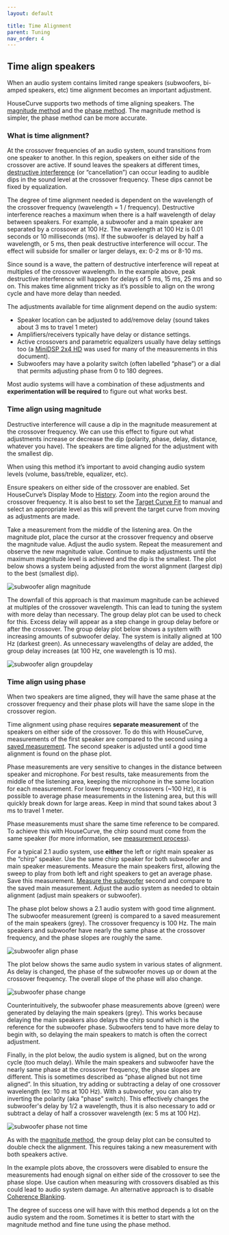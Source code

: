 ```yaml
---
layout: default

title: Time Alignment
parent: Tuning
nav_order: 4
---
```



## Time align speakers

When an audio system contains limited range speakers (subwoofers, bi-amped speakers, etc) time alignment becomes an important adjustment.

HouseCurve supports two methods of time aligning speakers.  The [magnitude method](#time-align-using-magnitude) and the [phase method](#time-align-using-phase).  The magnitude method is simpler, the phase method can be more accurate.

### What is time alignment?

At the crossover frequencies of an audio system, sound transitions from one speaker to another.  In this region, speakers on either side of the crossover are active.  If sound leaves the speakers at different times, [destructive interference](https://www.phys.uconn.edu/~gibson/Notes/Section5_2/Sec5_2.htm) (or “cancellation”) can occur leading to audible dips in the sound level at the crossover frequency.  These dips cannot be fixed by equalization.

The degree of time alignment needed is dependent on the wavelength of the crossover frequency (wavelength = 1 / frequency).  Destructive interference reaches a maximum when there is a half wavelength of delay between speakers.  For example, a subwoofer and a main speaker are separated by a crossover at 100 Hz.  The wavelength at 100 Hz is 0.01 seconds or 10 milliseconds (ms).  If the subwoofer is delayed by half a wavelength, or 5 ms, then peak destructive interference will occur.  The effect will subside for smaller or larger delays, ex: 0-2 ms or 8-10 ms.  

Since sound is a wave, the pattern of destructive interference will repeat at multiples of the crossover wavelength.  In the example above, peak destructive interference will happen for delays of 5 ms, 15 ms, 25 ms and so on.  This makes time alignment tricky as it’s possible to align on the wrong cycle and have more delay than needed.

The adjustments available for time alignment depend on the audio system:  

* Speaker location can be adjusted to add/remove delay (sound takes about 3 ms to travel 1 meter)
* Amplifiers/receivers typically have delay or distance settings.
* Active crossovers and parametric equalizers usually have delay settings too (a [MiniDSP 2x4 HD](https://www.minidsp.com/products/minidsp-in-a-box/minidsp-2x4-hd) was used for many of the measurements in this document).
* Subwoofers may have a polarity switch (often labelled “phase”) or a dial that permits adjusting phase from 0 to 180 degrees.

Most audio systems will have a combination of these adjustments and **experimentation will be required** to figure out what works best.

### Time align using magnitude

Destructive interference will cause a dip in the magnitude measurement at the crossover frequency.  We can use this effect to figure out what adjustments increase or decrease the dip (polarity, phase, delay, distance, whatever you have).  The speakers are time aligned for the adjustment with the smallest dip.

When using this method it’s important to avoid changing audio system levels (volume, bass/treble, equalizer, etc).

Ensure speakers on either side of the crossover are enabled.  Set HouseCurve’s Display Mode to [History](../manual/plot_setup.md#display-mode).  Zoom into the region around the crossover frequency.  It is also best to set the [Target Curve Fit](../manual/plot_setup.md#target-curve-fit) to manual and select an appropriate level as this will prevent the target curve from moving as adjustments are made.

Take a measurement from the middle of the listening area.  On the magnitude plot, place the cursor at the crossover frequency and observe the magnitude value.  Adjust the audio system.  Repeat the measurement and observe the new magnitude value.  Continue to make adjustments until the maximum magnitude level is achieved and the dip is the smallest.  The plot below shows a system being adjusted from the worst alignment (largest dip) to the best (smallest dip).

![subwoofer align magnitude](/assets/img/subwoofer_align_magnitude.png "Adjust until the smallest dip is found")

The downfall of this approach is that maximum magnitude can be achieved at multiples of the crossover wavelength.  This can lead to tuning the system with more delay than necessary.  The group delay plot can be used to check for this.  Excess delay will appear as a step change in group delay before or after the crossover.  The group delay plot below shows a system with increasing amounts of subwoofer delay.  The system is initally aligned at 100 Hz (darkest green).  As unnecessary wavelengths of delay are added, the group delay increases (at 100 Hz, one wavelength is 10 ms).

![subwoofer align groupdelay](/assets/img/subwoofer_align_group_delay.png "Check subwoofer alignment with group delay")

### Time align using phase

When two speakers are time aligned, they will have the same phase at the crossover frequency and their phase plots will have the same slope in the crossover region.

Time alignment using phase requires **separate measurement** of the speakers on either side of the crossover.  To do this with HouseCurve, measurements of the first speaker are compared to the second using a [saved measurement](../manual/plot_setup.md#saved-measurement).  The second speaker is adjusted until a good time alignment is found on the phase plot.

Phase measurements are very sensitive to changes in the distance between speaker and microphone.  For best results, take measurements from the middle of the listening area, keeping the microphone in the same location for each measurement.  For lower frequency crossovers (~100 Hz), it is possible to average phase measurements in the listening area, but this will quickly break down for large areas.  Keep in mind that sound takes about 3 ms to travel 1 meter.

Phase measurements must share the same time reference to be compared.  To achieve this with HouseCurve, the chirp sound must come from the same speaker (for more information, see [measurement process](../usage/measurement_process.md)).

For a typical 2.1 audio system, use **either** the left or right main speaker as the “chirp” speaker.  Use the same chirp speaker for both subwoofer and main speaker measurements.  Measure the main speakers first, allowing the sweep to play from both left and right speakers to get an average phase.  Save this measurement.  [Measure the subwoofer](../usage/subwoofer.md) second and compare to the saved main measurement.  Adjust the audio system as needed to obtain alignment (adjust main speakers or subwoofer).

The phase plot below shows a 2.1 audio system with good time alignment.  The subwoofer measurement (green) is compared to a saved measurement of the main speakers (grey).  The crossover frequency is 100 Hz.  The main speakers and subwoofer have nearly the same phase at the crossover frequency, and the phase slopes are roughly the same.

![subwoofer align phase](/assets/img/subwoofer_align_phase.png "Phase plot showing subwoofer aligned with main speakers")

The plot below shows the same audio system in various states of alignment.  As delay is changed, the phase of the subwoofer moves up or down at the crossover frequency.  The overall slope of the phase will also change.

![subwoofer phase change](/assets/img/subwoofer_align_phase_change.png "Phase plot showing different delay adjustments")

Counterintuitively, the subwoofer phase measurements above (green) were generated by delaying the main speakers (grey).  This works because delaying the main speakers also delays the chirp sound which is the reference for the subwoofer phase.  Subwoofers tend to have more delay to begin with, so delaying the main speakers to match is often the correct adjustment.

Finally, in the plot below, the audio system is aligned, but on the wrong cycle (too much delay).  While the main speakers and subwoofer have the nearly same phase at the crossover frequency, the phase slopes are different.  This is sometimes described as “phase aligned but not time aligned”.  In this situation, try adding or subtracting a delay of one crossover wavelength (ex: 10 ms at 100 Hz).  With a subwoofer, you can also try inverting the polarity (aka "phase" switch).  This effectively changes the subwoofer's delay by 1/2 a wavelength, thus it is also necessary to add or subtract a delay of half a crossover wavelength (ex: 5 ms at 100 Hz).

![subwoofer phase not time](/assets/img/subwoofer_align_phase_not_time.png "Phase aligned but not time aligned")

As with the [magnitude method](#time-align-using-magnitude), the group delay plot can be consulted to double check the alignment.  This requires taking a new measurement with both speakers active.

In the example plots above, the crossovers were disabled to ensure the measurements had enough signal on either side of the crossover to see the phase slope.  Use caution when measuring with crossovers disabled as this could lead to audio system damage.  An alternative approach is to disable [Coherence Blanking](../manual/plot_setup.md#coherence-blanking).

The degree of success one will have with this method depends a lot on the audio system and the room.  Sometimes it is better to start with the magnitude method and fine tune using the phase method.


